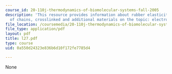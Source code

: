 ```yaml
---
course_id: 20-110j-thermodynamics-of-biomolecular-systems-fall-2005
description: 'This resource provides information about rubber elasticity - network
  of chains, crosslinked and additional materials on the topic: electrolyte solutions.'
file_location: /coursemedia/20-110j-thermodynamics-of-biomolecular-systems-fall-2005/0a550d24323e836b6d10f172fe7785d4_l27.pdf
file_type: application/pdf
layout: pdf
title: l27.pdf
type: course
uid: 0a550d24323e836b6d10f172fe7785d4

---
```

None